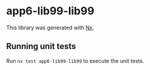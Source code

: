 # app6-lib99-lib99

This library was generated with [Nx](https://nx.dev).

## Running unit tests

Run `nx test app6-lib99-lib99` to execute the unit tests.
